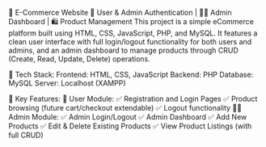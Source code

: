 🛒 E-Commerce Website
🔐 User & Admin Authentication | 🧑‍💼 Admin Dashboard | 🛍️ Product Management
This project is a simple eCommerce platform built using HTML, CSS, JavaScript, PHP, and MySQL. It features a clean user interface with full login/logout functionality for both users and admins, and an admin dashboard to manage products through CRUD (Create, Read, Update, Delete) operations.

🔧 Tech Stack:
Frontend: HTML, CSS, JavaScript
Backend: PHP
Database: MySQL
Server: Localhost (XAMPP)

📌 Key Features:
👤 User Module:
✅ Registration and Login Pages
✅ Product browsing (future cart/checkout extendable)
✅ Logout functionality
🧑‍💼 Admin Module:
✅ Admin Login/Logout
✅ Admin Dashboard
✅ Add New Products
✅ Edit & Delete Existing Products
✅ View Product Listings (with full CRUD)

